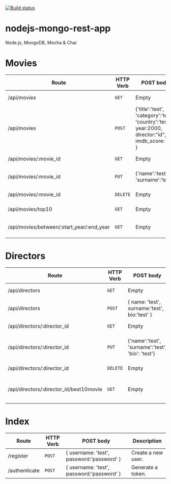 [![Build status](https://api.travis-ci.org/BTDevelop/nodejs-mongo-rest-app.svg)](https://travis-ci.org/BTDevelop/nodejs-mongo-rest-app)


# nodejs-mongo-rest-app
Node.js, MongoDB, Mocha & Chai 

# Movies

| Route | HTTP Verb	 | POST body	 | Description	 |
| --- | --- | --- | --- |
| /api/movies | `GET` | Empty | List all movies. |
| /api/movies | `POST` | {'title':'test', 'category':'test', 'country':'test', year:2000, director:"id", imdb_score: 0.0 } | Create a new movie. |
| /api/movies/:movie_id | `GET` | Empty | Get a movie. |
| /api/movies/:movie_id | `PUT` | {'name':'test', 'surname':'test'} | Update a movie with new info. |
| /api/movies/:movie_id | `DELETE` | Empty | Delete a movie. |
| /api/movies/top10 | `GET` | Empty | Get the top 10 movies. |
| /api/movies/between/:start_year/:end_year | `GET` | Empty | Movies between two dates. |

# Directors

| Route | HTTP Verb	 | POST body	 | Description	 |
| --- | --- | --- | --- |
| /api/directors | `GET` | Empty | List all directors. |
| /api/directors | `POST` | { name: 'test', surname:'test', bio:'test' } | Create a new director. |
| /api/directors/:director_id | `GET` | Empty | Get a director. |
| /api/directors/:director_id | `PUT` | {'name':'test', 'surname':'test', 'bio': 'test'} | Update a director with new info. |
| /api/directors/:director_id | `DELETE` | Empty | Delete a director. |
| /api/directors/:director_id/best10movie | `GET` | Empty | The director's top 10 films. |

# Index

| Route | HTTP Verb	 | POST body	 | Description	 |
| --- | --- | --- | --- |
| /register | `POST` | { username: 'test', password:'password' } | Create a new user. |
| /authenticate | `POST` | { username: 'test', password:'password' } | Generate a token. |

